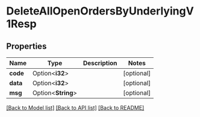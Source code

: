 # DeleteAllOpenOrdersByUnderlyingV1Resp

## Properties

Name | Type | Description | Notes
------------ | ------------- | ------------- | -------------
**code** | Option<**i32**> |  | [optional]
**data** | Option<**i32**> |  | [optional]
**msg** | Option<**String**> |  | [optional]

[[Back to Model list]](../README.md#documentation-for-models) [[Back to API list]](../README.md#documentation-for-api-endpoints) [[Back to README]](../README.md)


